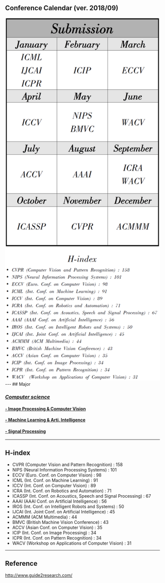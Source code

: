 ## Conference Calendar (ver. 2018/09)

<img src='./Conf_calendar.png' width='950'>
---
## Major

### [*Computer science*](http://www.guide2research.com/topconf/)
#### [- Image Processing & Computer Vision](http://www.guide2research.com/topconf/computer-vision)
#### [- Machine Learning & Arti. Intelligence](http://www.guide2research.com/topconf/machine-learning)
#### [- Signal Processing](http://www.guide2research.com/topconf/signal-processing)

-----
## H-index

* CVPR (Computer Vision and Pattern Recognition) : 158
* NIPS (Neural Information Processing Systems) : 101
* ECCV (Euro. Conf. on Computer Vision) : 98
* ICML (Int. Conf. on Machine Learning) : 91
* ICCV (Int. Conf. on Computer Vision) : 89
* ICRA (Int. Conf. on Robotics and Automation) : 71
* ICASSP (Int. Conf. on Acoustics, Speech and Signal Processing) : 67
* AAAI (AAAI Conf. on Artificial Intelligence) : 56
* IROS (Int. Conf. on Intelligent Robots and Systems) : 50
* IJCAI (Int. Joint Conf. on Artificial Intelligence) : 45
* ACMMM (ACM Multimedia) : 44
* BMVC (British Machine Vision Conference) : 43
* ACCV (Asian Conf. on Computer Vision) : 35
* ICIP (Int. Conf. on Image Processing) : 34
* ICPR (Int. Conf. on Pattern Recognition) : 34
* WACV  (Workshop on Applications of Computer Vision) : 31

---

## Reference

http://www.guide2research.com/
